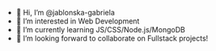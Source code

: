 - 👋 Hi, I’m @jablonska-gabriela
- 👀 I’m interested in Web Development
- 🌱 I’m currently learning JS/CSS/Node.js/MongoDB
- 💞️ I’m looking forward to collaborate on Fullstack projects!


<!---
jablonska-gabriela/jablonska-gabriela is a ✨ special ✨ repository because its `README.md` (this file) appears on your GitHub profile.
You can click the Preview link to take a look at your changes.
--->
